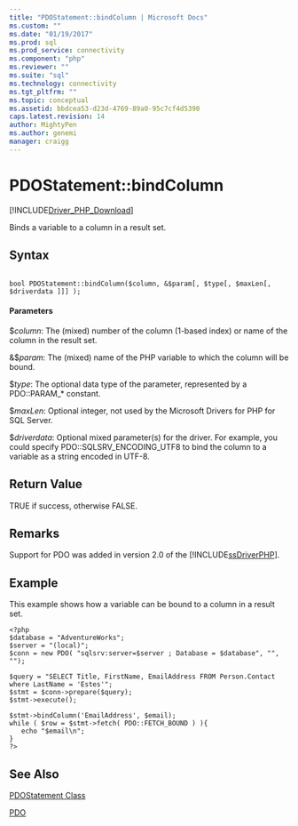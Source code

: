 ```yaml
---
title: "PDOStatement::bindColumn | Microsoft Docs"
ms.custom: ""
ms.date: "01/19/2017"
ms.prod: sql
ms.prod_service: connectivity
ms.component: "php"
ms.reviewer: ""
ms.suite: "sql"
ms.technology: connectivity
ms.tgt_pltfrm: ""
ms.topic: conceptual
ms.assetid: bbdcea53-d23d-4769-89a0-95c7cf4d5390
caps.latest.revision: 14
author: MightyPen
ms.author: genemi
manager: craigg
---
```

# PDOStatement::bindColumn
[!INCLUDE[Driver_PHP_Download](../../includes/driver_php_download.md)]

Binds a variable to a column in a result set.  
  
## Syntax  
  
```  
  
bool PDOStatement::bindColumn($column, &$param[, $type[, $maxLen[, $driverdata ]]] );  
```  
  
#### Parameters  
$*column*: The (mixed) number of the column (1-based index) or name of the column in the result set.  
  
&$*param*: The (mixed) name of the PHP variable to which the column will be bound.  
  
$*type*: The optional data type of the parameter, represented by a PDO::PARAM_* constant.  
  
$*maxLen*: Optional integer, not used by the Microsoft Drivers for PHP for SQL Server.  
  
$*driverdata*: Optional mixed parameter(s) for the driver. For example, you could specify PDO::SQLSRV_ENCODING_UTF8 to bind the column to a variable as a string encoded in UTF-8.  
  
## Return Value  
TRUE if success, otherwise FALSE.  
  
## Remarks  
Support for PDO was added in version 2.0 of the [!INCLUDE[ssDriverPHP](../../includes/ssdriverphp_md.md)].  
  
## Example  
This example shows how a variable can be bound to a column in a result set.  
  
```  
<?php  
$database = "AdventureWorks";  
$server = "(local)";  
$conn = new PDO( "sqlsrv:server=$server ; Database = $database", "", "");  
  
$query = "SELECT Title, FirstName, EmailAddress FROM Person.Contact where LastName = 'Estes'";  
$stmt = $conn->prepare($query);  
$stmt->execute();  
  
$stmt->bindColumn('EmailAddress', $email);  
while ( $row = $stmt->fetch( PDO::FETCH_BOUND ) ){  
   echo "$email\n";  
}  
?>  
```  
  
## See Also  
[PDOStatement Class](../../connect/php/pdostatement-class.md)

[PDO](http://php.net/manual/book.pdo.php)  
  
